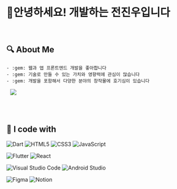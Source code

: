 <h1>👋안녕하세요! 개발하는 전진우입니다</h1>

<br>

  ## :mag: About Me
    - :gem: 웹과 앱 프론트엔드 개발을 좋아합니다
    - :gem: 기술로 만들 수 있는 가치와 영향력에 관심이 많습니다
    - :gem: 개발을 포함해서 다양한 분야의 창작물에 호기심이 있습니다
    
   <a href="https://instagram.com/forward_ooh">
      <img 
          src="http://img.shields.io/badge/-Instagram-black?style=flat&logo=Instagram&link=https://instagram.com/forward_ooh/"
          style="height : auto; margin-left : 10px; margin-right : 10px;"/>
  </a>

  <br><br>
  ## :wrench: I code with
  
  
  ![Dart](https://img.shields.io/badge/dart-%230175C2.svg?style=for-the-badge&logo=dart&logoColor=white)
  ![HTML5](https://img.shields.io/badge/html5-%23E34F26.svg?style=for-the-badge&logo=html5&logoColor=white)
  ![CSS3](https://img.shields.io/badge/css3-%231572B6.svg?style=for-the-badge&logo=css3&logoColor=white)
  ![JavaScript](https://img.shields.io/badge/javascript-%23323330.svg?style=for-the-badge&logo=javascript&logoColor=%23F7DF1E)

  ![Flutter](https://img.shields.io/badge/Flutter-%2302569B.svg?style=for-the-badge&logo=Flutter&logoColor=white)
  ![React](https://img.shields.io/badge/react-%2320232a.svg?style=for-the-badge&logo=react&logoColor=%2361DAFB)

  ![Visual Studio Code](https://img.shields.io/badge/Visual%20Studio%20Code-0078d7.svg?style=for-the-badge&logo=visual-studio-code&logoColor=white)
  ![Android Studio](https://img.shields.io/badge/Android%20Studio-3DDC84.svg?style=for-the-badge&logo=android-studio&logoColor=white)

  ![Figma](https://img.shields.io/badge/figma-%23F24E1E.svg?style=for-the-badge&logo=figma&logoColor=white)
  ![Notion](https://img.shields.io/badge/Notion-%23000000.svg?style=for-the-badge&logo=notion&logoColor=white)
  
  <!---
  ![Google Drive](https://img.shields.io/badge/Google%20Drive-4285F4?style=for-the-badge&logo=googledrive&logoColor=white)
  ![Anaconda](https://img.shields.io/badge/Anaconda-%2344A833.svg?style=for-the-badge&logo=anaconda&logoColor=white)
  ![NodeJS](https://img.shields.io/badge/node.js-6DA55F?style=for-the-badge&logo=node.js&logoColor=white)
  ![MongoDB](https://img.shields.io/badge/MongoDB-%234ea94b.svg?style=for-the-badge&logo=mongodb&logoColor=white)
  ![MariaDB](https://img.shields.io/badge/MariaDB-003545?style=for-the-badge&logo=mariadb&logoColor=white)
  ![Linux](https://img.shields.io/badge/Linux-FCC624?style=for-the-badge&logo=linux&logoColor=black)





  Jun-Jinu/Jun-Jinu is a ✨ special ✨ repository because its `README.md` (this file) appears on your GitHub profile.
  You can click the Preview link to take a look at your changes.
  --->


  

